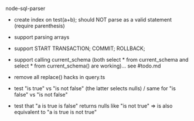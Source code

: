node-sql-parser
- create index on test(a+b); should NOT parse as a valid statement (require parenthesis)
- support parsing arrays
- support START TRANSACTION; COMMIT; ROLLBACK;
- support calling current_schema (both select * from current_schema and select * from current_schema() are working)... see #todo.md


- remove all replace() hacks in query.ts
- test "is true" vs "is not false" (the latter selects nulls) / same for "is false" vs "is not false"
- test that "a is true is false" returns nulls like "is not true"
      => is also equivalent to "a is true is not true"